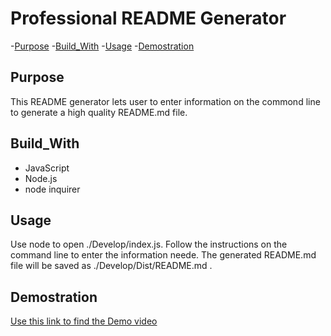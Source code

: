 # Professional README Generator 

-[Purpose](#Purpose)
-[Build_With](#Build_With)
-[Usage](#Usage)
-[Demostration](#Demostration)


## Purpose

This README generator lets user to enter information on the commond line to generate a high quality README.md file.

## Build_With
* JavaScript
* Node.js
* node inquirer

## Usage
Use node to open ./Develop/index.js. Follow the instructions on the command line to enter the information neede. 
The generated README.md file will be saved as ./Develop/Dist/README.md .

## Demostration
[Use this link to find the Demo video](https://drive.google.com/file/d/1Q3JPR5Uja0m_l1cmjWdOx8msJAjFJO13/view?usp=sharing)




